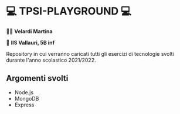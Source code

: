 # 💻 TPSI-PLAYGROUND 💻

:woman_technologist: __Velardi Martina__

:school: __IIS Vallauri, 5B inf__

Repository in cui verranno caricati tutti gli esercizi di tecnologie svolti durante l'anno scolastico 2021/2022.

## Argomenti svolti
* Node.js
* MongoDB
* Express